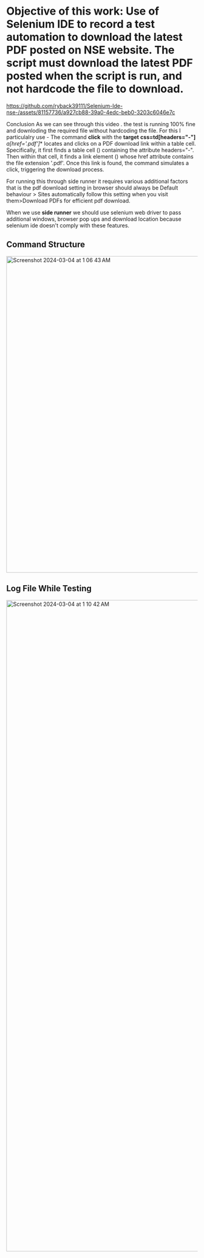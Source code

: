 # Objective of this work:  Use of Selenium IDE to record a test automation to download the latest PDF posted on NSE website. The script must download the latest PDF posted when the script is run, and not hardcode the file to download. 


https://github.com/ryback39111/Selenium-Ide-nse-/assets/81157736/a927cb88-39a0-4edc-beb0-3203c6046e7c

Conclusion
As we can see through this video . the test is running 100% fine and downloding the required file without hardcoding the file.
For this I particulalry use - The command **click** with the **target** **css=td[headers="-"]** **a[href*='.pdf']** locates and clicks on a PDF download link within a table cell.  Specifically, it first finds a table cell (<td>) containing the attribute headers="-".  Then within that cell, it finds a link element (<a>) whose href attribute contains the file extension '.pdf'.   Once this link is found, the command simulates a click, triggering the download process. 

For running this through side runner it requires various additional factors that is the pdf download setting in browser should always be Default behaviour > Sites automatically follow this setting when you visit them>Download PDFs for efficient pdf download.

When we use **side runner** we should use selenium web driver to pass additional windows, browser pop ups and download location because selenium ide doesn't comply with these features.

## Command Structure 
<img width="831" alt="Screenshot 2024-03-04 at 1 06 43 AM" src="https://github.com/ryback39111/Selenium-Ide-nse-/assets/81157736/1be56b78-f051-40ce-8433-36e535db7770">

## Log File While Testing 
<img width="1710" alt="Screenshot 2024-03-04 at 1 10 42 AM" src="https://github.com/ryback39111/Selenium-Ide-nse-/assets/81157736/03f242ed-8af8-4462-87bc-e28c094c2d7c">








